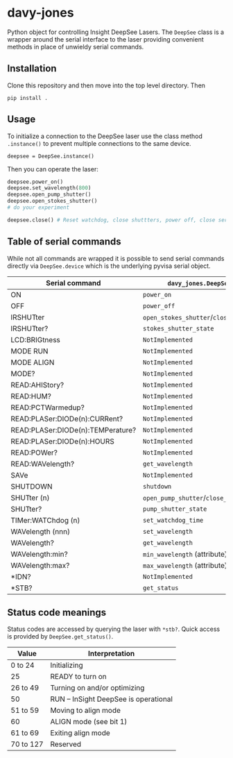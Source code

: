 # davy-jones
Python object for controlling Insight DeepSee Lasers. The `DeepSee` class is a
wrapper around the serial interface to the laser providing convenient methods
in place of unwieldy serial commands.


## Installation
Clone this repository and then move into the top level directory. Then

`pip install .`

## Usage

To initialize a connection to the DeepSee laser use the class method `.instance()` to prevent multiple connections
to the same device.

`deepsee = DeepSee.instance() `

Then you can operate the laser:

```python
deepsee.power_on()
deepsee.set_wavelength(800)
deepsee.open_pump_shutter()
deepsee.open_stokes_shutter()
# do your experiment

deepsee.close() # Reset watchdog, close shuttters, power off, close serial connection
```


## Table of serial commands

While not all commands are wrapped it is possible to send serial commands
directly via `DeepSee.device` which is the underlying pyvisa serial object.

| Serial command | `davy_jones.DeepSee` method|
|----------------|----------------------------|
| ON | `power_on` |
| OFF | `power_off`|
| IRSHUTter | `open_stokes_shutter`/`close_stokes_shutter`|
| IRSHUTter? | `stokes_shutter_state`|
| LCD:BRIGtness | `NotImplemented`|
| MODE RUN | `NotImplemented`|
| MODE ALIGN | `NotImplemented`|
| MODE? | `NotImplemented`|
| READ:AHIStory? | `NotImplemented`|
| READ:HUM? | `NotImplemented`|
| READ:PCTWarmedup? | `NotImplemented`|
| READ:PLASer:DIODe(n):CURRent? | `NotImplemented`|
| READ:PLASer:DIODe(n):TEMPerature? | `NotImplemented`|
| READ:PLASer:DIODe(n):HOURS | `NotImplemented`|
| READ:POWer? |`NotImplemented`|
| READ:WAVelength? |`get_wavelength`|
| SAVe |`NotImplemented`|
| SHUTDOWN | `shutdown`|
| SHUTter (n) | `open_pump_shutter`/`close_pump_shutter` |
| SHUTter? | `pump_shutter_state`|
| TIMer:WATChdog (n) | `set_watchdog_time`|
| WAVelength (nnn) | `set_wavelength` |
| WAVelength? | `get_wavelength`|
| WAVelength:min? | `min_wavelength` (attribute) |
| WAVelength:max? | `max_wavelength` (attribute) |
| \*IDN? | `NotImplemented`|
| \*STB? | `get_status` |

## Status code meanings

Status codes are accessed by querying the laser with `*stb?`. Quick access is
provided by `DeepSee.get_status()`.

| Value | Interpretation |
|-------|----------------|
| 0 to 24 | Initializing |
| 25 | READY to turn on  |
| 26 to 49 | Turning on and/or optimizing |
| 50 | RUN – InSight DeepSee is operational |
| 51 to 59 | Moving to align mode |
| 60 | ALIGN mode (see bit 1) |
| 61 to 69 | Exiting align mode |
| 70 to 127 | Reserved |

